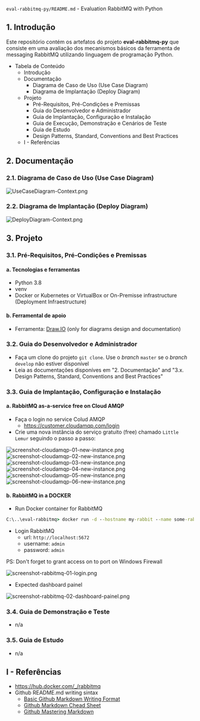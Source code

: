 `eval-rabbitmq-py/README.md` - Evaluation RabbitMQ with Python

## 1. Introdução

Este repositório contém os artefatos do projeto **eval-rabbitmq-py** que consiste em uma avaliação dos mecanismos básicos da ferramenta de messaging RabbitMQ utilizando linguagem de programação Python.

* Tabela de Conteúdo
  * Introdução
  * Documentação
    * Diagrama de Caso de Uso (Use Case Diagram)
    * Diagrama de Implantação (Deploy Diagram)
  * Projeto
    * Pré-Requisitos, Pré-Condições e Premissas
    * Guia do Desenvolvedor e Administrador
    * Guia de Implantação, Configuração e Instalação
    * Guia de Execução, Demonstração e Cenários de Teste
	* Guia de Estudo
    * Design Patterns, Standard, Conventions and Best Practices
  * I - Referências


## 2. Documentação

### 2.1. Diagrama de Caso de Uso (Use Case Diagram)

![UseCaseDiagram-Context.png](./doc/uml-diagrams/UseCaseDiagram-Context.png) 


### 2.2. Diagrama de Implantação (Deploy Diagram)

![DeployDiagram-Context.png](./doc/uml-diagrams/DeployDiagram-Context.png) 


## 3. Projeto

### 3.1. Pré-Requisitos, Pré-Condições e Premissas

#### a. Tecnologias e ferramentas

* Python 3.8
* venv
* Docker or Kubernetes or VirtualBox or On-Premisse infrastructure (Deployment Infraestructure)


#### b. Ferramental de apoio

* Ferramenta: [Draw.IO](https://app.diagrams.net/) (only for diagrams design and documentation)


### 3.2. Guia do Desenvolvedor e Administrador

* Faça um clone do projeto `git clone`. Use o _branch_ `master` se o _branch_ `develop` não estiver disponível
* Leia as documentações disponíves em "2. Documentação"  and "3.x. Design Patterns, Standard, Conventions and Best Practices"


### 3.3. Guia de Implantação, Configuração e Instalação

#### a. RabbitMQ as-a-service free on Cloud AMQP

* Faça o login no service Colud AMQP
  * https://customer.cloudamqp.com/login
* Crie uma nova instância do serviço gratuito (free) chamado `Little Lemur` seguindo o passo a passo:

![screenshot-cloudamqp-01-new-instance.png](./doc/images/screenshot-cloudamqp-01-new-instance.png) 
![screenshot-cloudamqp-02-new-instance.png](./doc/images/screenshot-cloudamqp-02-new-instance.png) 
![screenshot-cloudamqp-03-new-instance.png](./doc/images/screenshot-cloudamqp-03-new-instance.png) 
![screenshot-cloudamqp-04-new-instance.png](./doc/images/screenshot-cloudamqp-04-new-instance.png) 
![screenshot-cloudamqp-05-new-instance.png](./doc/images/screenshot-cloudamqp-05-new-instance.png) 
![screenshot-cloudamqp-06-new-instance.png](./doc/images/screenshot-cloudamqp-06-new-instance.png) 


#### b. RabbitMQ in a DOCKER

* Run Docker container for RabbitMQ

```cmd
C:\..\eval-rabbitmq> docker run -d --hostname my-rabbit --name some-rabbit -p 5672:15672 -e RABBITMQ_DEFAULT_USER=admin -e RABBITMQ_DEFAULT_PASS=admin rabbitmq:3-management
```

* Login RabbitMQ
  * url: `http://localhost:5672`
  * username: `admin`
  * password: `admin`

PS: Don't forget to grant access on to port on Windows Firewall


![screenshot-rabbitmq-01-login.png](./doc/images/screenshot-rabbitmq-01-login.png) 

* Expected dashboard painel

![screenshot-rabbitmq-02-dashboard-painel.png](./doc/images/screenshot-rabbitmq-02-dashboard-painel.png) 


### 3.4. Guia de Demonstração e Teste

* n/a


### 3.5. Guia de Estudo

* n/a


## I - Referências

* https://hub.docker.com/_/rabbitmq
* Github README.md writing sintax
  * [Basic Github Markdown Writing Format](https://docs.github.com/pt/free-pro-team@latest/github/writing-on-github/basic-writing-and-formatting-syntax)  
  * [Github Markdown Chead Sheet](https://guides.github.com/pdfs/markdown-cheatsheet-online.pdf)
  * [Github Mastering Markdown](https://guides.github.com/features/mastering-markdown/#what)
